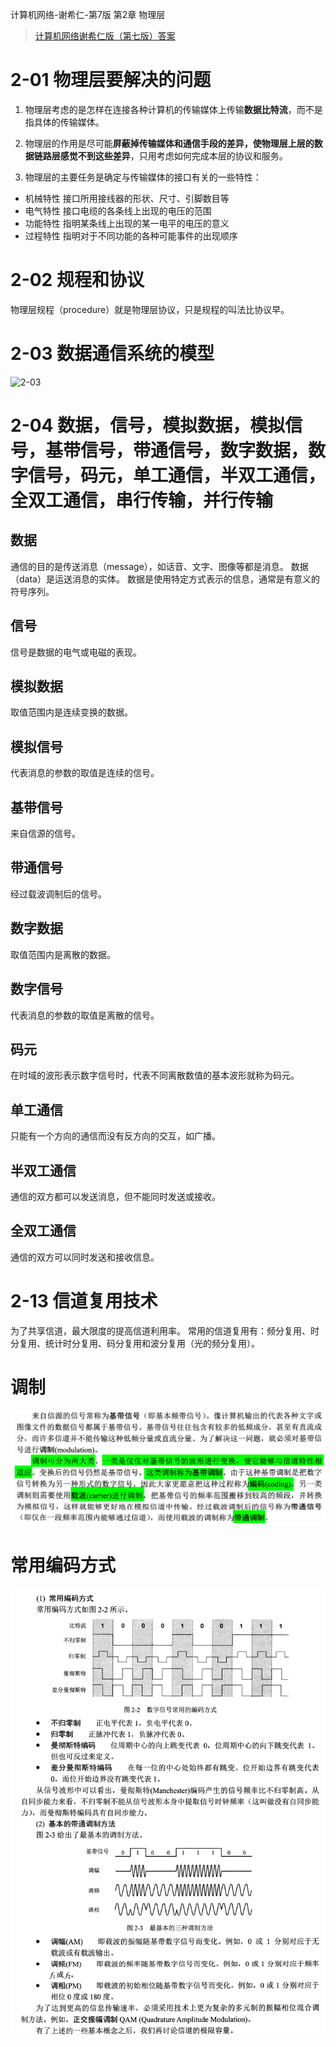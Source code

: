 ﻿计算机网络-谢希仁-第7版 第2章 物理层

> [计算机网络谢希仁版（第七版）答案](https://blog.csdn.net/qq_43598138/article/details/103603514?spm=1001.2101.3001.6650.5&utm_medium=distribute.pc_relevant.none-task-blog-2%7Edefault%7EBlogCommendFromBaidu%7ERate-5-103603514-blog-121027392.pc_relevant_layerdownloadsortv1&depth_1-utm_source=distribute.pc_relevant.none-task-blog-2%7Edefault%7EBlogCommendFromBaidu%7ERate-5-103603514-blog-121027392.pc_relevant_layerdownloadsortv1&utm_relevant_index=6)

# 2-01 **物理层要解决的问题**
1. 物理层考虑的是怎样在连接各种计算机的传输媒体上传输**数据比特流**，而不是指具体的传输媒体。

2. 物理层的作用是尽可能**屏蔽掉传输媒体和通信手段的差异，使物理层上层的数据链路层感觉不到这些差异**，只用考虑如何完成本层的协议和服务。

3. 物理层的主要任务是确定与传输媒体的接口有关的一些特性：
- 机械特性
接口所用接线器的形状、尺寸、引脚数目等
- 电气特性
接口电缆的各条线上出现的电压的范围
- 功能特性
指明某条线上出现的某一电平的电压的意义
- 过程特性
指明对于不同功能的各种可能事件的出现顺序

# 2-02 **规程和协议**
物理层规程（procedure）就是物理层协议，只是规程的叫法比协议早。

# 2-03 **数据通信系统的模型**

![2-03](https://img-blog.csdnimg.cn/8761200718434c71bd7a756899843fef.png)

# 2-04 **数据，信号，模拟数据，模拟信号，基带信号，带通信号，数字数据，数字信号，码元，单工通信，半双工通信，全双工通信，串行传输，并行传输**

## **数据**
通信的目的是传送消息（message），如话音、文字、图像等都是消息。
数据（data）是运送消息的实体。
数据是使用特定方式表示的信息，通常是有意义的符号序列。

## **信号**
信号是数据的电气或电磁的表现。

## **模拟数据**
取值范围内是连续变换的数据。

## **模拟信号**
代表消息的参数的取值是连续的信号。

## **基带信号**
来自信源的信号。

## **带通信号**
经过载波调制后的信号。

## **数字数据**
取值范围内是离散的数据。

## **数字信号**
代表消息的参数的取值是离散的信号。

## **码元**
在时域的波形表示数字信号时，代表不同离散数值的基本波形就称为码元。

## **单工通信**
只能有一个方向的通信而没有反方向的交互，如广播。

## **半双工通信** 
通信的双方都可以发送消息，但不能同时发送或接收。

## **全双工通信**
通信的双方可以同时发送和接收信息。

# 2-13 **信道复用技术**
为了共享信道，最大限度的提高信道利用率。
常用的信道复用有：频分复用、时分复用、统计时分复用、码分复用和波分复用（光的频分复用）。


# 调制

![](img/2023-03-25-15-56-52.png)

# 常用编码方式

![](img/2023-03-25-15-59-04.png)